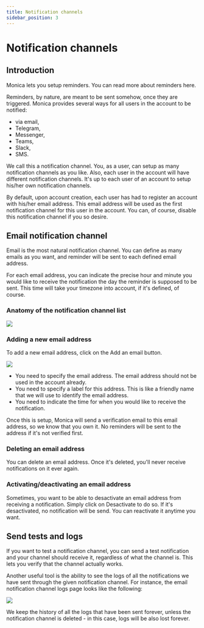 ```yaml
---
title: Notification channels
sidebar_position: 3
---
```


# Notification channels

## Introduction

Monica lets you setup reminders. You can read more about reminders here.

Reminders, by nature, are meant to be sent somehow, once they are triggered. Monica provides several ways for all users in the account to be notified:

* via email,
* Telegram,
* Messenger,
* Teams,
* Slack,
* SMS.

We call this a notification channel. You, as a user, can setup as many notification channels as you like. Also, each user in the account will have different notification channels. It's up to each user of an account to setup his/her own notification channels.

By default, upon account creation, each user has had to register an account with his/her email address. This email address will be used as the first notification channel for this user in the account. You can, of course, disable this notification channel if you so desire.

## Email notification channel

Email is the most natural notification channel. You can define as many emails as you want, and reminder will be sent to each defined email address.

For each email address, you can indicate the precise hour and minute you would like to receive the notification the day the reminder is supposed to be sent. This time will take your timezone into account, if it's defined, of course.

### Anatomy of the notification channel list

![](/img/settings/setting_notification_channel_list.png)

### Adding a new email address

To add a new email address, click on the Add an email button.

![](/img/settings/setting_notification_channel_list_create.png)

* You need to specify the email address. The email address should not be used in the account already.
* You need to specify a label for this address. This is like a friendly name that we will use to identify the email address.
* You need to indicate the time for when you would like to receive the notification.

Once this is setup, Monica will send a verification email to this email address, so we know that you own it. No reminders will be sent to the address if it's not verified first.

### Deleting an email address

You can delete an email address. Once it's deleted, you'll never receive notifications on it ever again.


### Activating/deactivating an email address

Sometimes, you want to be able to desactivate an email address from receiving a notification. Simply click on Desactivate to do so. If it's desactivated, no notification will be send. You can reactivate it anytime you want.

## Send tests and logs

If you want to test a notification channel, you can send a test notification and your channel should receive it, regardless of what the channel is. This lets you verify that the channel actually works.

Another useful tool is the ability to see the logs of all the notifications we have sent through the given notification channel. For instance, the email notification channel logs page looks like the following:

![](/img/settings/setting_notification_channel_list_log.png)

We keep the history of all the logs that have been sent forever, unless the notification channel is deleted - in this case, logs will be also lost forever.
